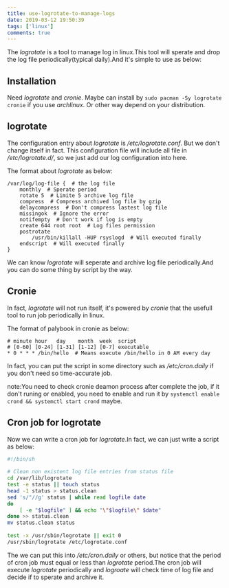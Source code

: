 ```yaml
---
title: use-logrotate-to-manage-logs
date: 2019-03-12 19:50:39
tags: ['linux']
comments: true
---
```


The *logrotate* is a tool to manage log in linux.This tool will sperate and drop the log file periodically(typical daily).And it's simple to use as below:

## Installation

Need *logrotate* and *cronie*. Maybe can install by `sudo pacman -Sy logrotate cronie` if you use *archlinux*. Or other way depend on your distribution.

## logrotate

The configuration entry about *logrotate* is */etc/logrotate.conf*. But we don't change itself in fact. This configuration file will include all file in */etc/logrotate.d/*, so we just add our log configuration into here.

The format about *logrotate* as below:

```
/var/log/log-file {  # the log file
    monthly  # Sperate period
    rotate 5  # Limite 5 archive log file
    compress  # Compress archived log file by gzip
    delaycompress  # Don't compress lastest log file
    missingok  # Ignore the error
    notifempty  # Don't work if log is empty
    create 644 root root  # Log files permission
    postrotate
        /usr/bin/killall -HUP rsyslogd  # Will executed finally
    endscript  # Will executed finally
}
```
We can know *logrotate* will seperate and archive log file periodically.And you can do some thing by script by the way.

## Cronie

In fact, *logrotate* will not run itself, it's powered by *cronie* that the usefull tool to run job periodically in linux.

The format of palybook in cronie as below:

```
# minute hour   day    month  week  script
# [0-60] [0-24] [1-31] [1-12] [0-7] executable
* 0 * * * /bin/hello  # Means execute /bin/hello in 0 AM every day
```

In fact, you can put the script in some directory such as */etc/cron.daily* if you don't need so time-accurate job.

note:You need to check cronie deamon process after complete the job, if it don't runing or enabled, you need to enable and run it by `systemctl enable crond && systemctl start crond` maybe.

## Cron job for logrotate

Now we can write a cron job for *logrotate*.In fact, we can just write a script as below:

```bash
#!/bin/sh
    
# Clean non existent log file entries from status file
cd /var/lib/logrotate
test -e status || touch status
head -1 status > status.clean
sed 's/"//g' status | while read logfile date
do
    [ -e "$logfile" ] && echo "\"$logfile\" $date"
done >> status.clean
mv status.clean status
    
test -x /usr/sbin/logrotate || exit 0
/usr/sbin/logrotate /etc/logrotate.conf
```

The we can put this into */etc/cron.daily* or others, but notice that the period of cron job must equal or less than *logrotate* period.The cron job will execute *logrotate* periodically and *logroate* will check time of log file and decide if to sperate and archive it.
